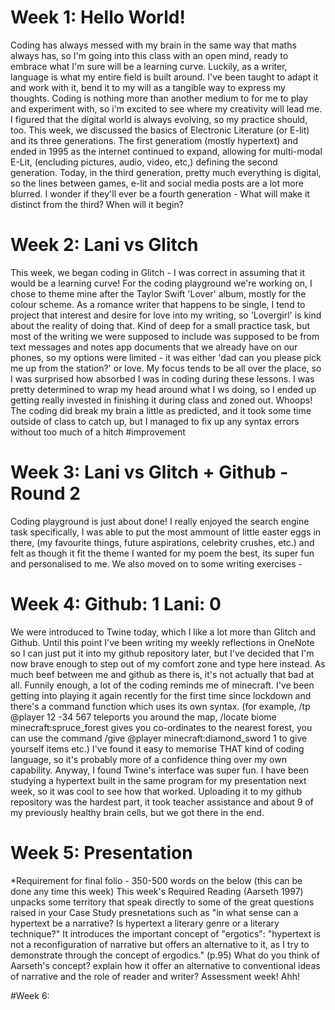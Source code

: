 # Week 1: Hello World!
<p>
Coding has always messed with my brain in the same way that maths always has, so I'm going into this class with an open mind, ready to embrace what I'm sure will be a learning curve. Luckily, as a writer, language is what my entire field is built around. I've been taught to adapt it and work with it, bend it to my will as a tangible way to express my thoughts. Coding is nothing more than another medium to for me to play and experiment with, so i'm excited to see where my creativity will lead me. I figured that the digital world is always evolving, so my practice should, too. 
This week, we discussed the basics of Electronic Literature (or E-lit) and its three generations. The first generatiom (mostly hypertext) and ended in 1995 as the internet continued to expand, allowing for multi-modal E-Lit, (encluding pictures, audio, video, etc,) defining the second generation. Today, in the third generation, pretty much everything is digital, so the lines between games, e-lit and social media posts are a lot more blurred. I wonder if they'll ever be a fourth generation - What will make it distinct from the third? When will it begin? 
</p>

# Week 2: Lani vs Glitch
<p>
This week, we began coding in Glitch - I was correct in assuming that it would be a learning curve! For the coding playground we're working on, I chose to theme mine after the Taylor Swift 'Lover' album, mostly for the colour scheme. As a romance writer that happens to be single, I tend to project that interest and desire for love into my writing, so 'Lovergirl' is kind about the reality of doing that. Kind of deep for a small practice task, but most of the writing we were supposed to include was supposed to be from text messages and notes app documents that we already have on our phones, so my options were limited - it was either 'dad can you please pick me up from the station?' or love.
My focus tends to be all over the place, so I was surprised how absorbed I was in coding during these lessons. I was pretty determined to wrap my head around what I ws doing, so I ended up getting really invested in finishing it during class and zoned out. Whoops! The coding did break my brain a little as predicted, and it took some time outside of class to catch up, but I managed to fix up any syntax errors without too much of a hitch #improvement
</p>


# Week 3: Lani vs Glitch + Github - Round 2 
<p>
Coding playground is just about done! I really enjoyed the search engine task specifically, I was able to put the most ammount of little easter eggs in there, (my favourite things, future aspirations, celebrity crushes, etc.) and felt as though it fit the theme I wanted for my poem the best, its super fun and personalised to me. 
We also moved on to some writing exercises - 
</p>

# Week 4: Github: 1 Lani: 0
<p>
We were introduced to Twine today, which I like a lot more than Glitch and Github. Until this point I've been writing my weekly reflections in OneNote so I can just put it into my github repository later, but I've decided that I'm now brave enough to step out of my comfort zone and type here instead. As much beef between me and github as there is, it's not actually that bad at all. Funnily enough, a lot of the coding reminds me of minecraft. I've been getting into playing it again recently for the first time since lockdown and there's a command function which uses its own syntax. (for example, /tp @player 12 -34 567 teleports you around the map, /locate biome minecraft:spruce_forest gives you co-ordinates to the nearest forest, you can use the command /give @player minecraft:diamond_sword 1 to give yourself items etc.) I've found it easy to memorise THAT kind of coding language, so it's probably more of a confidence thing over my own capability. 
Anyway, I found Twine's interface was super fun. I have been studying a hypertext built in the same program for my presentation next week, so it was cool to see how that worked. Uploading it to my github repository was the hardest part, it took teacher assistance and about 9 of my previously healthy brain cells, but we got there in the end.
<p/>

# Week 5: Presentation
<p>
*Requirement for final folio - 350-500 words on the below (this can be done any time this week)
This week's Required Reading (Aarseth 1997) unpacks some territory that speak directly to some of the great questions raised in your Case Study presnetations such as "in what sense can a hypertext be a narrative? Is hypertext a literary genre or a literary technique?" It introduces the important concept of "ergotics": "hypertext is not a reconfiguration of narrative but offers an alternative to it, as I try to demonstrate through the concept of ergodics." (p.95)
What do you think of Aarseth's concept? explain how it offer an alternative to conventional ideas of narrative and the role of reader and writer?
Assessment week! Ahh!
</p>

#Week 6: 
